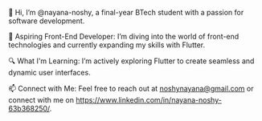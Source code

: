👋 Hi, I’m @nayana-noshy, a final-year BTech student with a passion for software development.

🌟 Aspiring Front-End Developer: I’m diving into the world of front-end technologies and currently expanding my skills with Flutter.

🔍 What I'm Learning: I’m actively exploring Flutter to create seamless and dynamic user interfaces.

📫 Connect with Me: Feel free to reach out at noshynayana@gmail.com or connect with me on https://www.linkedin.com/in/nayana-noshy-63b368250/.
